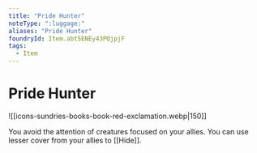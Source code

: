 ```yaml
---
title: "Pride Hunter"
noteType: ":luggage:"
aliases: "Pride Hunter"
foundryId: Item.abt5ENEy43PQjpjF
tags:
  - Item
---
```


# Pride Hunter
![[icons-sundries-books-book-red-exclamation.webp|150]]

You avoid the attention of creatures focused on your allies. You can use lesser cover from your allies to [[Hide]].
